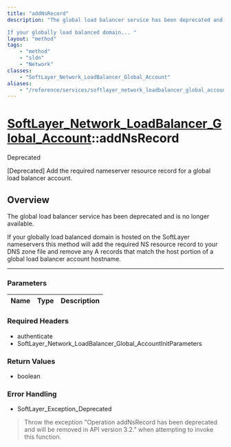 ```yaml
---
title: "addNsRecord"
description: "The global load balancer service has been deprecated and is no longer available. 

If your globally load balanced domain... "
layout: "method"
tags:
    - "method"
    - "sldn"
    - "Network"
classes:
    - "SoftLayer_Network_LoadBalancer_Global_Account"
aliases:
    - "/reference/services/softlayer_network_loadbalancer_global_account/addNsRecord"
---
```

# [SoftLayer_Network_LoadBalancer_Global_Account](/reference/services/SoftLayer_Network_LoadBalancer_Global_Account)::addNsRecord

<div class="deprecated"><span class="deprecation-label">Deprecated </span></div>

[Deprecated] Add the required nameserver resource record for a global load balancer account.


## Overview 
The global load balancer service has been deprecated and is no longer available. 

If your globally load balanced domain is hosted on the SoftLayer nameservers this method will add the required NS resource record to your DNS zone file and remove any A records that match the host portion of a global load balancer account hostname. 

-----

### Parameters 
|Name | Type | Description |
| --- | --- | --- |


### Required Headers
* authenticate
* SoftLayer_Network_LoadBalancer_Global_AccountInitParameters


### Return Values
* boolean



### Error Handling

* SoftLayer_Exception_Deprecated 

> Throw the exception "Operation addNsRecord has been deprecated and will be removed in API version 3.2." when attempting to invoke this function. 




